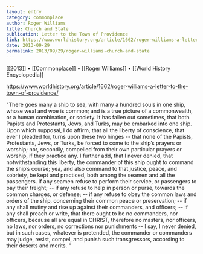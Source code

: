 ```yaml
---
layout: entry
category: commonplace
author: Roger Williams
title: Church and State
publication: Letter to the Town of Providence
link: https://www.worldhistory.org/article/1662/roger-williams-a-letter-to-the-town-of-providence/
date: 2013-09-29
permalink: 2013/09/29/roger-williams-church-and-state
---
```


[[2013]] • [[Commonplace]] • [[Roger Williams]] • [[World History Encyclopedia]]

https://www.worldhistory.org/article/1662/roger-williams-a-letter-to-the-town-of-providence/

"There goes many a ship to sea, with many a hundred souls in one ship, whose weal and woe is common; and is a true picture of a commonwealth, or a human combination, or society. It has fallen out sometimes, that both Papists and Protestants, Jews, and Turks, may be embarked into one ship. Upon which supposal, I do affirm, that all the liberty of conscience, that ever I pleaded for, turns upon these two hinges -- that none of the Papists, Protestants, Jews, or Turks, be forced to come to the ship’s prayers or worship; nor, secondly, compelled from their own particular prayers or worship, if they practice any. I further add, that I never denied, that notwithstanding this liberty, the commander of this ship ought to command the ship’s course; yea, and also command to that justice, peace, and sobriety, be kept and practiced, both among the seamen and all the passengers. If any seamen refuse to perform their service, or passengers to pay their freight; -- if any refuse to help in person or purse, towards the common charges, or defense; -- if any refuse to obey the common laws and orders of the ship, concerning their common peace or preservation; -- if any shall mutiny and rise up against their commanders, and officers; -- if any shall preach or write, that there ought to be no commanders, nor officers, because all are equal in CHRIST, therefore no masters, nor officers, no laws, nor orders, no corrections nor punishments -- I say, I never denied, but in such cases, whatever is pretended, the commander or commanders may judge, resist, compel, and punish such transgressors, according to their deserts and merits. "﻿
 

